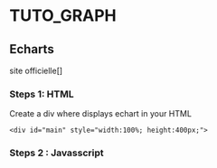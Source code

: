 # TUTO_GRAPH

## Echarts

site officielle[]

### Steps 1: HTML

Create a div where displays echart in your HTML

    <div id="main" style="width:100%; height:400px;">
    
### Steps 2 : Javasscript

<script type="text/javascript">
    
        // based on prepared DOM, initialize echarts instance
        var myChart = echarts.init(document.getElementById('main'));
        
        
        // specify chart configuration item and data
        var option = {
            title: {
                text: 'ECharts entry example'
            },
            tooltip: {},
            legend: {
                data:['Sales']
            },
            xAxis: {
                data: ["shirt","cardign","chiffon shirt","pants","heels","socks"]
            },
            yAxis: {},
            series: [{
                name: 'Sales',
                type: 'line',
                data: [5, 20, 36, 10, 10, 20]
            }]
        };

       

        // use configuration item and data specified to show chart
        myChart.setOption(option);
        
Source[https://www.echartsjs.com/examples/en/index.html]
       
